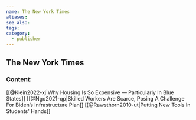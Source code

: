 ```yaml
---
name: The New York Times
aliases:
see also:
tags:
category:
  - publisher
---
```


## The New York Times

### Content:
[[@Klein2022-xj|Why Housing Is So Expensive — Particularly In Blue States]]
[[@Ngo2021-qp|Skilled Workers Are Scarce, Posing A Challenge For Biden’s Infrastructure Plan]]
[[@Rawsthorn2010-ut|Putting New Tools In Students' Hands]]